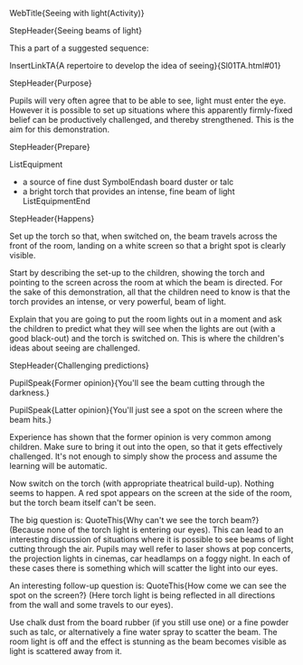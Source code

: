 WebTitle{Seeing with light(Activity)}

StepHeader{Seeing beams of light}

This a part of a suggested sequence:

InsertLinkTA{A repertoire to develop the idea of seeing}{Sl01TA.html#01}

StepHeader{Purpose}

Pupils will very often agree that to be able to see, light must enter the eye. However it is possible to set up situations where this apparently firmly-fixed belief can be productively challenged, and thereby strengthened. This is the aim for this demonstration.

StepHeader{Prepare}

ListEquipment
- a source of fine dust SymbolEndash board duster or talc
- a bright torch that provides an intense, fine beam of light
ListEquipmentEnd


StepHeader{Happens}

Set up the torch so that, when switched on, the beam travels across the front of the room, landing on a white screen so that a bright spot is clearly visible.

Start by describing the set-up to the children, showing the torch and pointing to the screen across the room at which the beam is directed. For the sake of this demonstration, all that the children need to know is that the torch provides an intense, or very powerful, beam of light.

Explain that you are going to put the room lights out in a moment and ask the children to predict what they will see when the lights are out (with a good black-out) and the torch is switched on. This is where the children&apos;s ideas about seeing are challenged.

StepHeader{Challenging predictions}

PupilSpeak{Former opinion}{You&apos;ll see the beam cutting through the darkness.}

PupilSpeak{Latter opinion}{You&apos;ll just see a spot on the screen where the beam hits.}

Experience has shown that the former opinion is very common among children. Make sure to bring it out into the open, so that it gets effectively challenged. It&apos;s not enough to simply show the process and assume the learning will be automatic.

Now switch on the torch (with appropriate theatrical build-up). Nothing seems to happen. A red spot appears on the screen at the side of the room, but the torch beam itself can&apos;t be seen.

The big question is: QuoteThis{Why can&apos;t we see the torch beam?} (Because none of the torch light is entering our eyes). This can lead to an interesting discussion of situations where it is possible to see beams of light cutting through the air. Pupils may well refer to laser shows at pop concerts, the projection lights in cinemas, car headlamps on a foggy night. In each of these cases there is something which will scatter the light into our eyes.

An interesting follow-up question is: QuoteThis{How come we can see the spot on the screen?} (Here torch light is being reflected in all directions from the wall and some travels to our eyes).

Use chalk dust from the board rubber (if you still use one) or a fine powder such as talc, or alternatively a fine water spray to scatter the beam. The room light is off and the effect is stunning as the beam becomes visible as light is scattered away from it.

